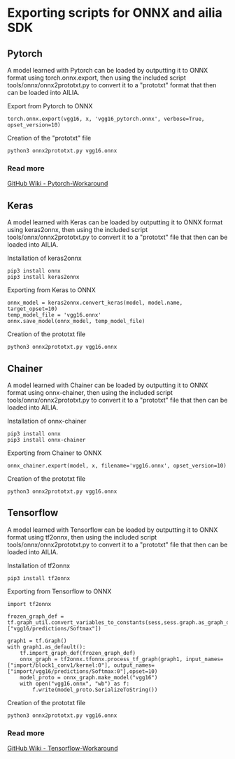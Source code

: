 # Exporting scripts for ONNX and ailia SDK

## Pytorch
A model learned with Pytorch can be loaded by outputting it to ONNX format using torch.onnx.export, then using the included script tools/onnx/onnx2prototxt.py to convert it to a "prototxt" format that then can be loaded into AILIA.

Export from Pytorch to ONNX

    torch.onnx.export(vgg16, x, 'vgg16_pytorch.onnx', verbose=True, opset_version=10)

Creation of the "prototxt" file

    python3 onnx2prototxt.py vgg16.onnx

### Read more

[GitHub Wiki - Pytorch-Workaround](https://github.com/axinc-ai/export-to-onnx/wiki/Pytorch-Workaround)


##	Keras
A model learned with Keras can be loaded by outputting it to ONNX format using keras2onnx, then using the included script tools/onnx/onnx2prototxt.py to convert it to a "prototxt" file that then can be loaded into AILIA.

Installation of keras2onnx

    pip3 install onnx
    pip3 install keras2onnx

Exporting from Keras to ONNX

    onnx_model = keras2onnx.convert_keras(model, model.name, target_opset=10)
    temp_model_file = 'vgg16.onnx'
    onnx.save_model(onnx_model, temp_model_file)

Creation of the prototxt file

    python3 onnx2prototxt.py vgg16.onnx

## Chainer
A model learned with Chainer can be loaded by outputting it to ONNX format using onnx-chainer, then using the included script tools/onnx/onnx2prototxt.py to convert it to a "prototxt" file that then can be loaded into AILIA.

Installation of onnx-chainer

    pip3 install onnx
    pip3 install onnx-chainer

Exporting from Chainer to ONNX

    onnx_chainer.export(model, x, filename='vgg16.onnx', opset_version=10)

Creation of the prototxt file

    python3 onnx2prototxt.py vgg16.onnx

##	Tensorflow
A model learned with Tensorflow can be loaded by outputting it to ONNX format using tf2onnx, then using the included script tools/onnx/onnx2prototxt.py to convert it to a "prototxt" file that then can be loaded into AILIA.

Installation of tf2onnx

    pip3 install tf2onnx

Exporting from Tensorflow to ONNX

    import tf2onnx

    frozen_graph_def = 
    tf.graph_util.convert_variables_to_constants(sess,sess.graph.as_graph_def(),["vgg16/predictions/Softmax"])

    graph1 = tf.Graph()
    with graph1.as_default():
        tf.import_graph_def(frozen_graph_def)
        onnx_graph = tf2onnx.tfonnx.process_tf_graph(graph1, input_names=["import/block1_conv1/kernel:0"], output_names=["import/vgg16/predictions/Softmax:0"],opset=10)
        model_proto = onnx_graph.make_model("vgg16")
        with open("vgg16.onnx", "wb") as f:
            f.write(model_proto.SerializeToString())

Creation of the prototxt file

    python3 onnx2prototxt.py vgg16.onnx

### Read more

[GitHub Wiki - Tensorflow-Workaround](https://github.com/axinc-ai/export-to-onnx/wiki/Tensorflow-Workaround)



